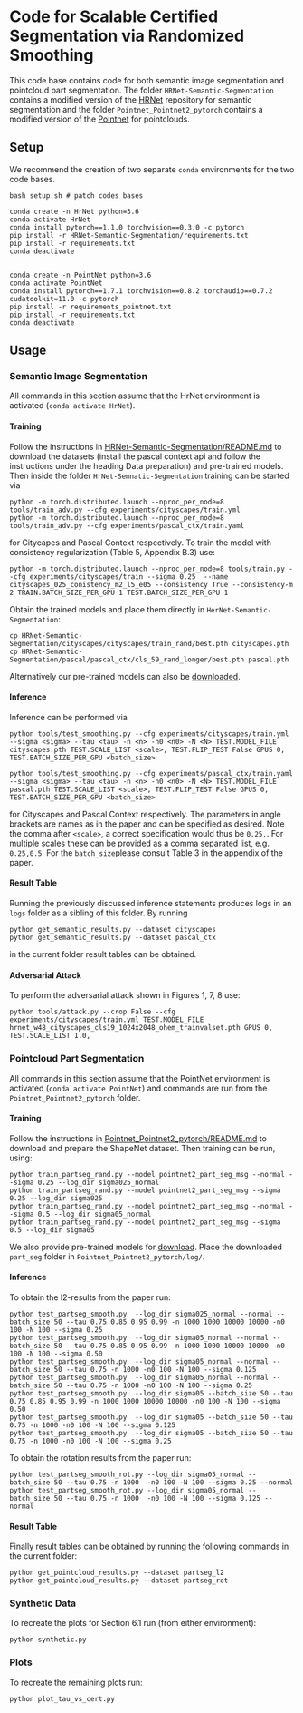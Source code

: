 # Code for Scalable Certified Segmentation via Randomized Smoothing

This code base contains code for both semantic image segmentation and pointcloud part segmentation.
The folder `HRNet-Semantic-Segmentation` contains a modified version of the [HRNet](https://github.com/HRNet/HRNet-Semantic-Segmentation) repository for semantic segmentation
and the folder `Pointnet_Pointnet2_pytorch` contains a modified version of the [Pointnet](https://github.com/yanx27/Pointnet_Pointnet2_pytorch) for pointclouds.


## Setup
We recommend the creation of two separate `conda` environments for the two code bases.

``` shell
bash setup.sh # patch codes bases

conda create -n HrNet python=3.6
conda activate HrNet
conda install pytorch==1.1.0 torchvision==0.3.0 -c pytorch
pip install -r HRNet-Semantic-Segmentation/requirements.txt
pip install -r requirements.txt
conda deactivate


conda create -n PointNet python=3.6
conda activate PointNet
conda install pytorch==1.7.1 torchvision==0.8.2 torchaudio==0.7.2 cudatoolkit=11.0 -c pytorch
pip install -r requirements_pointnet.txt
pip install -r requirements.txt
conda deactivate
```

## Usage 

### Semantic Image Segmentation
All commands in this section assume that the HrNet environment is activated (`conda activate HrNet`).

#### Training 
Follow the instructions in [HRNet-Semantic-Segmentation/README.md](HRNet-Semantic-Segmentation/README.md) to download the datasets (install the pascal context api and follow the instructions under the heading Data preparation) and pre-trained models.
Then inside the folder `HrNet-Semnatic-Segmentation` training can be started via

``` shell
python -m torch.distributed.launch --nproc_per_node=8 tools/train_adv.py --cfg experiments/cityscapes/train.yml
python -m torch.distributed.launch --nproc_per_node=8 tools/train_adv.py --cfg experiments/pascal_ctx/train.yaml
```

for Citycapes and Pascal Context respectively. 
To train the model with consistency regularization (Table 5, Appendix B.3) use:

``` shell
python -m torch.distributed.launch --nproc_per_node=8 tools/train.py --cfg experiments/cityscapes/train --sigma 0.25  --name cityscapes_025_conistency_m2_l5_e05 --consistency True --consistency-m 2 TRAIN.BATCH_SIZE_PER_GPU 1 TEST.BATCH_SIZE_PER_GPU 1

```

Obtain the trained models and place them directly in `HerNet-Semantic-Segmentation`:

``` shell
cp HRNet-Semantic-Segmentation/cityscapes/cityscapes/train_rand/best.pth cityscapes.pth
cp HRNet-Semantic-Segmentation/pascal/pascal_ctx/cls_59_rand_longer/best.pth pascal.pth
```

Alternatively our pre-trained models can also be [downloaded](https://files.sri.inf.ethz.ch/segmentation-smoothing/models.tar.gz).

#### Inference
Inference can be performed via 

``` shell
python tools/test_smoothing.py --cfg experiments/cityscapes/train.yml --sigma <sigma> --tau <tau> -n <n> -n0 <n0> -N <N> TEST.MODEL_FILE cityscapes.pth TEST.SCALE_LIST <scale>, TEST.FLIP_TEST False GPUS 0, TEST.BATCH_SIZE_PER_GPU <batch_size> 

python tools/test_smoothing.py --cfg experiments/pascal_ctx/train.yaml --sigma <sigma> --tau <tau> -n <n> -n0 <n0> -N <N> TEST.MODEL_FILE pascal.pth TEST.SCALE_LIST <scale>, TEST.FLIP_TEST False GPUS 0, TEST.BATCH_SIZE_PER_GPU <batch_size> 
```

for Cityscapes and Pascal Context respectively. The parameters in angle brackets are names as in the paper and can be specified as desired. Note the comma after `<scale>`, a correct specification would thus be `0.25,`. For multiple scales these can be provided as a comma separated list, e.g. `0.25,0.5`. For the `batch_size`please consult Table 3 in the appendix of the paper.

#### Result Table

Running the previously discussed inference statements produces logs in an `logs` folder as a sibling of this folder.
By running 

``` shell
python get_semantic_results.py --dataset cityscapes
python get_semantic_results.py --dataset pascal_ctx
```

in the current folder result tables can be obtained.


#### Adversarial Attack

To perform the adversarial attack shown in Figures 1, 7, 8 use:

``` shell
python tools/attack.py --crop False --cfg experiments/cityscapes/train.yml TEST.MODEL_FILE hrnet_w48_cityscapes_cls19_1024x2048_ohem_trainvalset.pth GPUS 0, TEST.SCALE_LIST 1.0,
```

### Pointcloud Part Segmentation
All commands in this section assume that the PointNet environment is activated (`conda activate PointNet`) and commands are run from the `Pointnet_Pointnet2_pytorch` folder.


#### Training
Follow the instructions in [Pointnet_Pointnet2_pytorch/README.md](Pointnet_Pointnet2_pytorch/README.md) to download and prepare the ShapeNet dataset.
Then training can be run, using:

``` shell
python train_partseg_rand.py --model pointnet2_part_seg_msg --normal --sigma 0.25 --log_dir sigma025_normal
python train_partseg_rand.py --model pointnet2_part_seg_msg --sigma 0.25 --log_dir sigma025
python train_partseg_rand.py --model pointnet2_part_seg_msg --normal --sigma 0.5 --log_dir sigma05_normal
python train_partseg_rand.py --model pointnet2_part_seg_msg --sigma 0.5 --log_dir sigma05
```

We also provide pre-trained models for [download](https://files.sri.inf.ethz.ch/segmentation-smoothing/models.tar.gz).  Place the downloaded `part_seg` folder in `Pointnet_Pointnet2_pytorch/log/`.

#### Inference

To obtain the l2-results from the paper run:

``` shell
python test_partseg_smooth.py  --log_dir sigma025_normal --normal --batch_size 50 --tau 0.75 0.85 0.95 0.99 -n 1000 1000 10000 10000 -n0 100 -N 100 --sigma 0.25
python test_partseg_smooth.py  --log_dir sigma05_normal --normal --batch_size 50 --tau 0.75 0.85 0.95 0.99 -n 1000 1000 10000 10000 -n0 100 -N 100 --sigma 0.50
python test_partseg_smooth.py  --log_dir sigma05_normal --normal --batch_size 50 --tau 0.75 -n 1000 -n0 100 -N 100 --sigma 0.125
python test_partseg_smooth.py  --log_dir sigma05_normal --normal --batch_size 50 --tau 0.75 -n 1000 -n0 100 -N 100 --sigma 0.25
python test_partseg_smooth.py  --log_dir sigma05 --batch_size 50 --tau 0.75 0.85 0.95 0.99 -n 1000 1000 10000 10000 -n0 100 -N 100 --sigma 0.50
python test_partseg_smooth.py  --log_dir sigma05 --batch_size 50 --tau 0.75 -n 1000 -n0 100 -N 100 --sigma 0.125
python test_partseg_smooth.py  --log_dir sigma05 --batch_size 50 --tau 0.75 -n 1000 -n0 100 -N 100 --sigma 0.25

```


To obtain the rotation results from the paper run:

``` shell
python test_partseg_smooth_rot.py --log_dir sigma05_normal --batch_size 50 --tau 0.75 -n 1000  -n0 100 -N 100 --sigma 0.25 --normal
python test_partseg_smooth_rot.py --log_dir sigma05_normal --batch_size 50 --tau 0.75 -n 1000  -n0 100 -N 100 --sigma 0.125 --normal
```


#### Result Table
Finally result tables can be obtained by running the following commands in the current folder:

``` shell
python get_pointcloud_results.py --dataset partseg_l2
python get_pointcloud_results.py --dataset partseg_rot
```


### Synthetic Data
To recreate the plots for Section 6.1 run (from either environment):

``` shell
python synthetic.py
```

### Plots
To recreate the remaining plots run:

``` shell
python plot_tau_vs_cert.py
```

